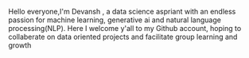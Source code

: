 Hello everyone,I'm Devansh , a data science aspriant with an endless passion for machine learning, generative ai and natural language processing(NLP). Here I welcome y'all to my Github account, hoping to collaberate on
data oriented projects and facilitate group learning and growth

<!---
devan1510/devan1510 is a ✨ special ✨ repository because its `README.md` (this file) appears on your GitHub profile.
You can click the Preview link to take a look at your changes.
--->

